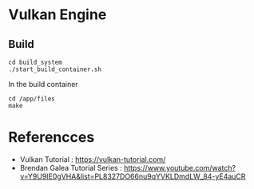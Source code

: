 # Vulkan Engine

## Build

```
cd build_system
./start_build_container.sh
```
In the build container
```
cd /app/files
make
```

# Referencces

* Vulkan Tutorial : https://vulkan-tutorial.com/
* Brendan Galea Tutorial Series : https://www.youtube.com/watch?v=Y9U9IE0gVHA&list=PL8327DO66nu9qYVKLDmdLW_84-yE4auCR
